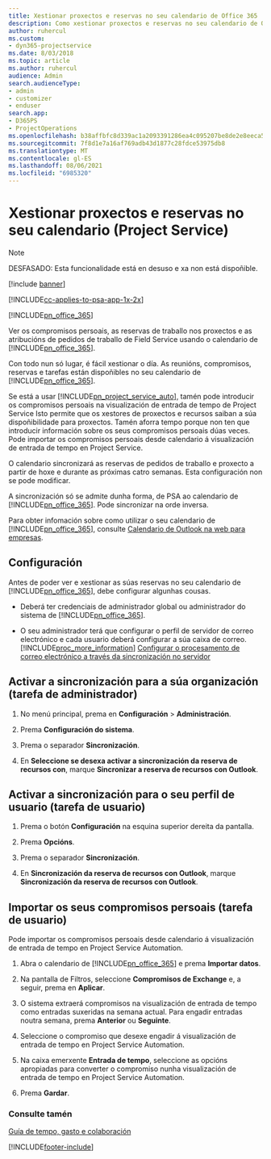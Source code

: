 ```yaml
---
title: Xestionar proxectos e reservas no seu calendario de Office 365
description: Como xestionar proxectos e reservas no seu calendario de Office 365
author: ruhercul
ms.custom:
- dyn365-projectservice
ms.date: 8/03/2018
ms.topic: article
ms.author: ruhercul
audience: Admin
search.audienceType:
- admin
- customizer
- enduser
search.app:
- D365PS
- ProjectOperations
ms.openlocfilehash: b38affbfc8d339ac1a2093391286ea4c095207be8de2e8eeca558e6fcc5bcc07
ms.sourcegitcommit: 7f8d1e7a16af769adb43d1877c28fdce53975db8
ms.translationtype: MT
ms.contentlocale: gl-ES
ms.lasthandoff: 08/06/2021
ms.locfileid: "6985320"
---
```

# <a name="manage-projects-and-bookings-in-your-calendar-project-service"></a>Xestionar proxectos e reservas no seu calendario (Project Service)

> [!Note]
> DESFASADO: Esta funcionalidade está en desuso e xa non está dispoñible.

[!include [banner](../includes/psa-now-project-operations.md)]

[!INCLUDE[cc-applies-to-psa-app-1x-2x](../includes/cc-applies-to-psa-app-1x-2x.md)]

[!INCLUDE[pn_office_365](../includes/pn-office-365.md)] 

Ver os compromisos persoais, as reservas de traballo nos proxectos e as atribucións de pedidos de traballo de Field Service usando o calendario de [!INCLUDE[pn_office_365](../includes/pn-office-365.md)].  
  
 Con todo nun só lugar, é fácil xestionar o día. As reunións, compromisos, reservas e tarefas están dispoñibles no seu calendario de [!INCLUDE[pn_office_365](../includes/pn-office-365.md)].  
  
 Se está a usar [!INCLUDE[pn_project_service_auto](../includes/pn-project-service-auto.md)], tamén pode introducir os compromisos persoais na visualización de entrada de tempo de Project Service Isto permite que os xestores de proxectos e recursos saiban a súa dispoñibilidade para proxectos. Tamén aforra tempo porque non ten que introducir información sobre os seus compromisos persoais dúas veces. Pode importar os compromisos persoais desde calendario á visualización de entrada de tempo en Project Service.  
  
 O calendario sincronizará as reservas de pedidos de traballo e proxecto a partir de hoxe e durante as próximas catro semanas. Esta configuración non se pode modificar.  
  
 A sincronización só se admite dunha forma, de PSA ao calendario de [!INCLUDE[pn_office_365](../includes/pn-office-365.md)]. Pode sincronizar na orde inversa. 
  
 Para obter infomación sobre como utilizar o seu calendario de [!INCLUDE[pn_office_365](../includes/pn-office-365.md)], consulte [Calendario de Outlook na web para empresas](https://support.office.com/article/Calendar-in-Outlook-on-the-web-for-business-5219c457-d1fe-4c2f-9032-1a816b88e936).  
  
## <a name="setup"></a>Configuración  
 Antes de poder ver e xestionar as súas reservas no seu calendario de [!INCLUDE[pn_office_365](../includes/pn-office-365.md)], debe configurar algunhas cousas.  
  
- Deberá ter credenciais de administrador global ou administrador do sistema de [!INCLUDE[pn_office_365](../includes/pn-office-365.md)].  
  
- O seu administrador terá que configurar o perfil de servidor de correo electrónico e cada usuario deberá configurar a súa caixa de correo. [!INCLUDE[proc_more_information](../includes/proc-more-information.md)] [Configurar o procesamento de correo electrónico a través da sincronización no servidor](/dynamics365/customerengagement/on-premises/admin/set-up-server-side-synchronization-of-email-appointments-contacts-and-tasks)  
  
## <a name="turn-on-synchronization-for-your-organization-admin-task"></a>Activar a sincronización para a súa organización (tarefa de administrador)  
  
1.  No menú principal, prema en **Configuración** > **Administración**.  
  
2.  Prema **Configuración do sistema**.  
  
3.  Prema o separador **Sincronización**.  
  
4.  En **Seleccione se desexa activar a sincronización da reserva de recursos con**, marque **Sincronizar a reserva de recursos con Outlook**.  
  
## <a name="turn-on-synchronization-for-your-user-profile-user-task"></a>Activar a sincronización para o seu perfil de usuario (tarefa de usuario)  
  
1.  Prema o botón **Configuración**  na esquina superior dereita da pantalla.  
  
2.  Prema **Opcións**.  
  
3.  Prema o separador **Sincronización**.  
  
4.  En **Sincronización da reserva de recursos con Outlook**, marque **Sincronización da reserva de recursos con Outlook**.  
  
## <a name="import-your-personal-appointments-user-task"></a>Importar os seus compromisos persoais (tarefa de usuario)  
 Pode importar os compromisos persoais desde calendario á visualización de entrada de tempo en Project Service Automation.  
  
1. Abra o calendario de [!INCLUDE[pn_office_365](../includes/pn-office-365.md)] e prema **Importar datos**.  
  
2. Na pantalla de Filtros, seleccione **Compromisos de Exchange** e, a seguir, prema en **Aplicar**.  
  
3. O sistema extraerá compromisos na visualización de entrada de tempo como entradas suxeridas na semana actual. Para engadir entradas noutra semana, prema **Anterior** ou **Seguinte**.  
  
4. Seleccione o compromiso que desexe engadir á visualización de entrada de tempo en Project Service Automation.  
  
5. Na caixa emerxente **Entrada de tempo**, seleccione as opcións apropiadas para converter o compromiso nunha visualización de entrada de tempo en Project Service Automation.  
  
6. Prema **Gardar**.  
  
### <a name="see-also"></a>Consulte tamén  
 [Guía de tempo, gasto e colaboración](../psa/time-expense-collaboration-guide.md)


[!INCLUDE[footer-include](../includes/footer-banner.md)]